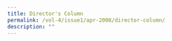 ```yaml
---
title: Director's Column
permalink: /vol-4/issue1/apr-2008/director-column/
description: ""
---
```

